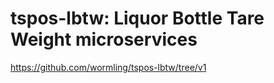 # tspos-lbtw: Liquor Bottle Tare Weight microservices
   
https://github.com/wormling/tspos-lbtw/tree/v1
